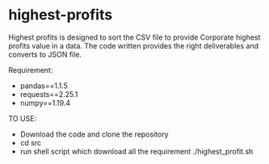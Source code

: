 # highest-profits
Highest profits is designed to sort the CSV file to provide Corporate highest profits value in a data. The code written provides the right deliverables and converts to JSON file.

Requirement:
- pandas==1.1.5
- requests==2.25.1
- numpy==1.19.4

TO USE:
- Download the code and clone the repository
- cd src
- run shell script which download all the requirement ./highest_profit.sh
